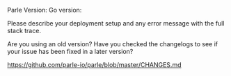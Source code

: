 Parle Version:
Go version:

Please describe your deployment setup and any error message with the full stack trace.

Are you using an old version?
Have you checked the changelogs to see if your issue has been fixed in a later version?

https://github.com/parle-io/parle/blob/master/CHANGES.md